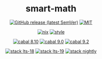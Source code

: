 <div align="center">

# smart-math

[![GitHub release (latest SemVer)](https://img.shields.io/github/v/release/tbidne/smart-math?include_prereleases&sort=semver)](https://github.com/tbidne/smart-math/releases/)
[![MIT](https://img.shields.io/github/license/tbidne/smart-math?color=blue)](https://opensource.org/licenses/MIT)

[![nix](https://img.shields.io/github/workflow/status/tbidne/smart-math/nix/main?label=nix%209.2&logo=nixos&logoColor=85c5e7&labelColor=2f353c)](https://github.com/tbidne/smart-math/actions/workflows/nix_ci.yaml)
[![style](https://img.shields.io/github/workflow/status/tbidne/smart-math/style/main?label=style&logoColor=white&labelColor=2f353c)](https://github.com/tbidne/smart-math/actions/workflows/style_ci.yaml)

[![cabal 8.10](https://img.shields.io/github/workflow/status/tbidne/smart-math/cabal_8-10/main?label=8.10&logo=haskell&logoColor=655889&labelColor=2f353c)](https://github.com/tbidne/smart-math/actions/workflows/cabal_8-10.yaml)
[![cabal 9.0](https://img.shields.io/github/workflow/status/tbidne/smart-math/cabal_9-0/main?label=9.0&logo=haskell&logoColor=655889&labelColor=2f353c)](https://github.com/tbidne/smart-math/actions/workflows/cabal_9-0.yaml)
[![cabal 9.2](https://img.shields.io/github/workflow/status/tbidne/smart-math/cabal_9-2/main?label=9.2&logo=haskell&logoColor=655889&labelColor=2f353c)](https://github.com/tbidne/smart-math/actions/workflows/cabal_9-2.yaml)

[![stack lts-18](https://img.shields.io/github/workflow/status/tbidne/smart-math/stack_lts-18/main?label=stack%20lts-18&logoColor=white&labelColor=2f353c)](https://github.com/tbidne/smart-math/actions/workflows/stack_lts-18.yaml)
[![stack lts-19](https://img.shields.io/github/workflow/status/tbidne/smart-math/stack_lts-19/main?label=stack%20lts-19&logoColor=white&labelColor=2f353c)](https://github.com/tbidne/smart-math/actions/workflows/stack_lts-19.yaml)
[![stack nightly](https://img.shields.io/github/workflow/status/tbidne/smart-math/stack_nightly/main?label=stack%20nightly&logoColor=white&labelColor=2f353c)](https://github.com/tbidne/smart-math/actions/workflows/stack_nightly.yaml)

</div>